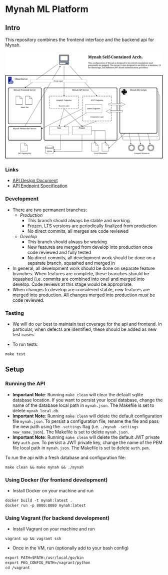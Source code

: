 # Mynah ML Platform

## Intro
This repository combines the frontend interface and the backend api for Mynah.

![Arch Diagram](docs/mynah_arch_1-13-21.drawio.png)

### Links
- [API Design Document](docs/api_design_doc.md)
- [API Endpoint Specification](docs/endpoints.md)

### Development
- There are two permanent branches:
  - _Production_
    - This branch should always be stable and working
    - Frozen, LTS versions are periodically finalized from production
    - No direct commits, all merges are code reviewed
  - _Develop_
    - This branch should always be working
    - New features are merged from develop into production once code reviewed and fully tested
    - No direct commits, all development work should be done on a separate branch, squashed and merged in
- In general, all development work should be done on separate feature branches. When features are complete, these branches should be squashed (i.e. commits are combined into one) and merged into develop. Code reviews at this stage would be appropriate.
- When changes to develop are considered stable, new features are merged into production. All changes merged into production _must_ be code reviewed.

### Testing
- We will do our best to maintain test coverage for the api and frontend. In particular, when defects are identified, these should be added as new test cases.

- To run tests:
```
make test
```

## Setup

### Running the API
- **Important Note**: Running `make clean` will clear the default sqlite database location. If you want to persist your local database, change the name of the database local path in `mynah.json`. The Makefile is set to delete `mynah_local.db`.
- **Important Note**: Running `make clean` will delete the default configuration file `mynah.json`. To persist a configuration file, rename the file and pass the new path using the `-settings` flag (i.e. `./mynah -settings new_name.json`). The Makefile is set to delete `mynah.json`.
- **Important Note**: Running `make clean` will delete the default JWT private key `auth.pem`. To persist a JWT private key, change the name of the PEM file local path in `mynah.json`. The Makefile is set to delete `auth.pem`.

To run the api with a fresh database and configuration file:
```
make clean && make mynah && ./mynah
```

### Using Docker (for frontend development)
- Install Docker on your machine and run
```
docker build -t mynah:latest .
docker run -p 8080:8080 mynah:latest
```

### Using Vagrant (for backend development)
- Install Vagrant on your machine and run
```
vagrant up && vagrant ssh
```
- Once in the VM, run (optionally add to your bash config)
```
export PATH=$PATH:/usr/local/go/bin
export PKG_CONFIG_PATH=/vagrant/python
cd /vagrant
```
